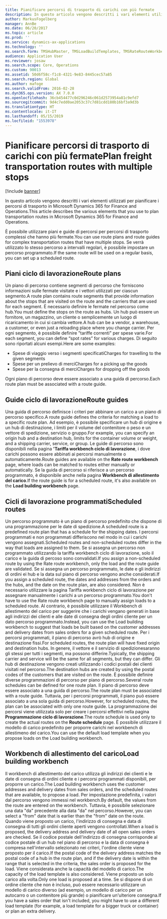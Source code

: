 ```yaml
---
title: Pianificare percorsi di trasporto di carichi con più fermate
description: In questo articolo vengono descritti i vari elementi utilizzati per pianificare i percorsi di trasporto in Dynamics 365 for Finance and Operations.
author: MarkusFogelberg
manager: AnnBe
ms.date: 06/20/2017
ms.topic: article
ms.prod: ''
ms.service: dynamics-ax-applications
ms.technology: ''
ms.search.form: TMSHubMaster, TMSLoadBuildTemplates, TMSRateRouteWorkbench, TMSRouteGuide, TMSRoutePlan, TMSRouteWorkbench, WHSLoadTemplate
audience: Application User
ms.reviewer: josaw
ms.search.scope: Core, Operations
ms.custom: 90013
ms.assetid: 50d6f58c-f1c8-4321-9e83-8445cec57a85
ms.search.region: Global
ms.author: mafoge
ms.search.validFrom: 2016-02-28
ms.dyn365.ops.version: AX 7.0.0
ms.openlocfilehash: 36cb454477c0d296246c061d2573954a81c9efd7
ms.sourcegitcommit: 9d4c7edd0ae2053c37c7d81cdd180b16bf3a9d3b
ms.translationtype: HT
ms.contentlocale: it-IT
ms.lasthandoff: 05/15/2019
ms.locfileid: "1553978"
---
```

# <a name="plan-freight-transportation-routes-with-multiple-stops"></a><span data-ttu-id="47fd5-103">Pianificare percorsi di trasporto di carichi con più fermate</span><span class="sxs-lookup"><span data-stu-id="47fd5-103">Plan freight transportation routes with multiple stops</span></span>

[!include [banner](../includes/banner.md)]

<span data-ttu-id="47fd5-104">In questo articolo vengono descritti i vari elementi utilizzati per pianificare i percorsi di trasporto in Microsoft Dynamics 365 for Finance and Operations.</span><span class="sxs-lookup"><span data-stu-id="47fd5-104">This article describes the various elements that you use to plan transportation routes in Microsoft Dynamics 365 for Finance and Operations.</span></span>

<span data-ttu-id="47fd5-105">È possibile utilizzare piani e guide di percorsi per percorsi di trasporto complessi che hanno più fermate.</span><span class="sxs-lookup"><span data-stu-id="47fd5-105">You can use route plans and route guides for complex transportation routes that have multiple stops.</span></span> <span data-ttu-id="47fd5-106">Se verrà utilizzato lo stesso percorso a intervalli regolari, è possibile impostare un percorso programmato.</span><span class="sxs-lookup"><span data-stu-id="47fd5-106">If the same route will be used on a regular basis, you can set up a scheduled route.</span></span>

## <a name="route-plans"></a><span data-ttu-id="47fd5-107">Piani ciclo di lavorazione</span><span class="sxs-lookup"><span data-stu-id="47fd5-107">Route plans</span></span>
<span data-ttu-id="47fd5-108">Un piano di percorso contiene segmenti di percorso che forniscono informazioni sulle fermate visitate e i vettori utilizzati per ciascun segmento.</span><span class="sxs-lookup"><span data-stu-id="47fd5-108">A route plan contains route segments that provide information about the stops that are visited on the route and the carriers that are used for each segment.</span></span> <span data-ttu-id="47fd5-109">È necessario definire le fermate nel percorso come hub.</span><span class="sxs-lookup"><span data-stu-id="47fd5-109">You must define the stops on the route as hubs.</span></span> <span data-ttu-id="47fd5-110">Un hub può essere un fornitore, un magazzino, un cliente o semplicemente un luogo di ricaricamento in cui si cambia vettore.</span><span class="sxs-lookup"><span data-stu-id="47fd5-110">A hub can be a vendor, a warehouse, a customer, or even just a reloading place where you change carrier.</span></span> <span data-ttu-id="47fd5-111">Per ogni segmento, è possibile definire "tariffe correnti" per spese varie.</span><span class="sxs-lookup"><span data-stu-id="47fd5-111">For each segment, you can define “spot rates” for various charges.</span></span> <span data-ttu-id="47fd5-112">Di seguito sono riportati alcuni esempi.</span><span class="sxs-lookup"><span data-stu-id="47fd5-112">Here are some examples:</span></span>

-   <span data-ttu-id="47fd5-113">Spese di viaggio verso i segmenti specificati</span><span class="sxs-lookup"><span data-stu-id="47fd5-113">Charges for travelling to the given segments</span></span>
-   <span data-ttu-id="47fd5-114">Spese per un prelievo di merci</span><span class="sxs-lookup"><span data-stu-id="47fd5-114">Charges for a picking up the goods</span></span>
-   <span data-ttu-id="47fd5-115">Spese per la consegna di merci</span><span class="sxs-lookup"><span data-stu-id="47fd5-115">Charges for dropping off the goods</span></span>

<span data-ttu-id="47fd5-116">Ogni piano di percorso deve essere associato a una guida di percorso.</span><span class="sxs-lookup"><span data-stu-id="47fd5-116">Each route plan must be associated with a route guide.</span></span>

## <a name="route-guides"></a><span data-ttu-id="47fd5-117">Guide ciclo di lavorazione</span><span class="sxs-lookup"><span data-stu-id="47fd5-117">Route guides</span></span>
<span data-ttu-id="47fd5-118">Una guida di percorso definisce i criteri per abbinare un carico a un piano di percorso specifico.</span><span class="sxs-lookup"><span data-stu-id="47fd5-118">A route guide defines the criteria for matching a load to a specific route plan.</span></span> <span data-ttu-id="47fd5-119">Ad esempio, è possibile specificare un hub di origine e un hub di destinazione, i limiti per il volume del contenitore o peso e un vettore di spedizione, servizio o gruppo.</span><span class="sxs-lookup"><span data-stu-id="47fd5-119">For example, you can specify an origin hub and a destination hub, limits for the container volume or weight, and a shipping carrier, service, or group.</span></span> <span data-ttu-id="47fd5-120">Le guide di percorso sono disponibili nella pagina **'Tariffa workbench ciclo di lavorazione**, i dove carichi possono essere abbinati ai percorsi manualmente o automaticamente.</span><span class="sxs-lookup"><span data-stu-id="47fd5-120">Route guides are available on the **Rate route workbench** page, where loads can be matched to routes either manually or automatically.</span></span> <span data-ttu-id="47fd5-121">Se la guida di percorso si riferisce a un percorso programmato, è disponibile anche nella pagina **Workbench di allestimento del carico**.</span><span class="sxs-lookup"><span data-stu-id="47fd5-121">If the route guide is for a scheduled route, it's also available on the **Load building workbench** page.</span></span>

## <a name="scheduled-routes"></a><span data-ttu-id="47fd5-122">Cicli di lavorazione programmati</span><span class="sxs-lookup"><span data-stu-id="47fd5-122">Scheduled routes</span></span>
<span data-ttu-id="47fd5-123">Un percorso programmato è un piano di percorso predefinito che dispone di una programmazione per le date di spedizione.</span><span class="sxs-lookup"><span data-stu-id="47fd5-123">A scheduled route is a predefined route plan that has a schedule for the shipping dates.</span></span> <span data-ttu-id="47fd5-124">I percorsi programmati e non programmati differiscono nel modo in cui i carichi vengono assegnati.</span><span class="sxs-lookup"><span data-stu-id="47fd5-124">Scheduled routes and non-scheduled routes differ in the way that loads are assigned to them.</span></span> <span data-ttu-id="47fd5-125">Se si assegna un percorso non programmato utilizzando la tariffa workbench ciclo di lavorazione, solo il carico e la guida di percoso sono convalidati.</span><span class="sxs-lookup"><span data-stu-id="47fd5-125">If you assign a non-scheduled route by using the Rate route workbench, only the load and the route guide are validated.</span></span> <span data-ttu-id="47fd5-126">Se si assegna un percorso programmato, le date e gli indirizzi di ordini ei hub e la data sul piano di percorso vengono anche considerati.</span><span class="sxs-lookup"><span data-stu-id="47fd5-126">If you assign a scheduled route, the dates and addresses from the orders and the hubs, and the date on the route plan, are also considered.</span></span> <span data-ttu-id="47fd5-127">Non è necessario utilizzare la pagina Tariffa workbench ciclo di lavorazione per assegnare manualmente i carichi a un percorso programmato.</span><span class="sxs-lookup"><span data-stu-id="47fd5-127">You don't have to use the Rate route workbench page to manually assign loads to a scheduled route.</span></span> <span data-ttu-id="47fd5-128">Al contrario, è possibile utilizzare il Workbench di allestimento del carico per suggerire che i carichi vengano generati in base agli indirizzi dei clienti e alle date di consegna degli ordini cliente per un dato percorso programmato.</span><span class="sxs-lookup"><span data-stu-id="47fd5-128">Instead, you can use the Load building workbench to suggest that loads be built based on the customer addresses and delivery dates from sales orders for a given scheduled route.</span></span> <span data-ttu-id="47fd5-129">Per i percorsi programmati, il piano di percorso avrò hub di origine e destinazione fissi.</span><span class="sxs-lookup"><span data-stu-id="47fd5-129">For scheduled routes, the route plan will have fixed origin and destination hubs.</span></span> <span data-ttu-id="47fd5-130">In genere, il vettore e il servizio di spedizionesaranno gli stessi per tutti i segmenti, ma possono differire.</span><span class="sxs-lookup"><span data-stu-id="47fd5-130">Typically, the shipping carrier and service will be the same for all segments, but they can differ.</span></span> <span data-ttu-id="47fd5-131">Gli hub di destinazione vengono creati utilizzando i codici postali dei clienti visitati nel percorso.</span><span class="sxs-lookup"><span data-stu-id="47fd5-131">The destination hubs are created by using the postal codes of the customers that are visited on the route.</span></span> <span data-ttu-id="47fd5-132">È possibile definire diverse programmazioni di percorso per piano di percorso.</span><span class="sxs-lookup"><span data-stu-id="47fd5-132">Several route schedules can be defined for one route plan.</span></span> <span data-ttu-id="47fd5-133">Il piano di percorso deve essere associato a una guida di percorso.</span><span class="sxs-lookup"><span data-stu-id="47fd5-133">The route plan must be associated with a route guide.</span></span> <span data-ttu-id="47fd5-134">Tuttavia, per i percorsi programmati, il piano può essere associato a una sola guida di percorso.</span><span class="sxs-lookup"><span data-stu-id="47fd5-134">However, for scheduled routes, the plan can be associated with only one route guide.</span></span> <span data-ttu-id="47fd5-135">La programmazione dei percorsi viene utilizzata solo per creare i percorsi effettivi nella pagina **Programmazione ciclo di lavorazione**.</span><span class="sxs-lookup"><span data-stu-id="47fd5-135">The route schedule is used only to create the actual routes on the **Route schedule** page.</span></span> <span data-ttu-id="47fd5-136">È possibile utilizzare il modello di carico predefinito per proporre carichi nel workbench di allestimeno del carico.</span><span class="sxs-lookup"><span data-stu-id="47fd5-136">You can use the default load template when you propose loads on the Load building workbench.</span></span>

## <a name="load-building-workbench"></a><span data-ttu-id="47fd5-137">Workbench di allestimento del carico</span><span class="sxs-lookup"><span data-stu-id="47fd5-137">Load building workbench</span></span>
<span data-ttu-id="47fd5-138">Il workbench di allestimento del carico utilizza gli indirizzi dei clienti e le date di consegna di ordini cliente e i percorsi programmati disponibili, per proporre un carico.</span><span class="sxs-lookup"><span data-stu-id="47fd5-138">The Load building workbench uses the customer addresses and delivery dates from sales orders, and the scheduled routes that are available, to propose a load.</span></span> <span data-ttu-id="47fd5-139">Per impostazione predefinita, i valori dal percorso vengono immessi nel workbench.</span><span class="sxs-lookup"><span data-stu-id="47fd5-139">By default, the values from the route are entered on the workbench.</span></span> <span data-ttu-id="47fd5-140">Tuttavia, è possibile selezionare una data "da" precedente alla data "da" nel percorso.</span><span class="sxs-lookup"><span data-stu-id="47fd5-140">However, you can select a "from" date that is earlier than the "from" date on the route.</span></span> <span data-ttu-id="47fd5-141">Quando viene proposto un carico, l'indirizzo di consegna e data di consegna di tutti gli ordini cliente aperti vengono controllati.</span><span class="sxs-lookup"><span data-stu-id="47fd5-141">When a load is proposed, the delivery address and delivery date of all open sales orders are checked.</span></span> <span data-ttu-id="47fd5-142">Se il codice postale dell'indirizzo di consegna corrisponde al codice postale di un hub nel piano di percorso e la data di consegna è compresa nell'intervallo selezionato nei criteri, l'ordine cliente viene proposto per il carico.</span><span class="sxs-lookup"><span data-stu-id="47fd5-142">If the postal code of the delivery address matches the postal code of a hub in the route plan, and if the delivery date is within the range that is selected in the criteria, the sales order is proposed for the load.</span></span> <span data-ttu-id="47fd5-143">Viene considerata anche la capacità del modello di carico.</span><span class="sxs-lookup"><span data-stu-id="47fd5-143">The capacity of the load template is also considered.</span></span> <span data-ttu-id="47fd5-144">Viene proposto un solo carico alla volta.</span><span class="sxs-lookup"><span data-stu-id="47fd5-144">Only one load is proposed at a time.</span></span> <span data-ttu-id="47fd5-145">Se si dispone di un ordine cliente che non è incluso, può essere necessario utilizzare un modello di carico diverso (ad esempio, un modello di carico per un autocarro o un contenitore più grande) o pianificare un'ulteriore consegna.</span><span class="sxs-lookup"><span data-stu-id="47fd5-145">If you have a sales order that isn't included, you might have to use a different load template (for example, a load template for a bigger truck or container) or plan an extra delivery.</span></span>



